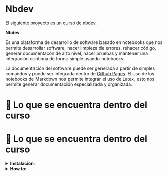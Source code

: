# Nbdev  

El siguiente proyecto es un curso de [nbdev](https://nbdev.fast.ai/). 

**Nbdev**

Es una plataforma de desarrollo de software basado en notebooks que nos permite desarrollar software, hacer limpieza de errores, rehacer código,  generar documentacón de alto nivel, hacer pruebas y mantener una integración continua de forma simple usando notebooks. 


La documentación del software puede ser generada a partir de simples comandos y puede ser integrada dentro de [Github Pages](https://pages.github.com/). El uso de los notebooks de Markdown nos permite integrar el uso de Latex, esto nos permite generar documentación especializada y organizada.

# 🔦 Lo que se encuentra dentro del curso  


# 🔦 Lo que se encuentra dentro del curso  


<details><summary><strong>Instalación:</strong></summary>

1. Instalación de cosas básicas. 

2. Instalación JupyterLab

3. Instalación nbdev

4. Instalación Quarto

5. Instalación JupyterLab extension

</details>

<details><summary><strong> How to:</strong></summary>

6. Crear un repositorio.

7. Activar Github Pages.

9. Construir una biblioteca.

10. Crear la documentación.  

11. Instalación de la biblioteca.



[Link al curso en linea](https://msalazarcgeo.github.io/Curso_nbdev/) 